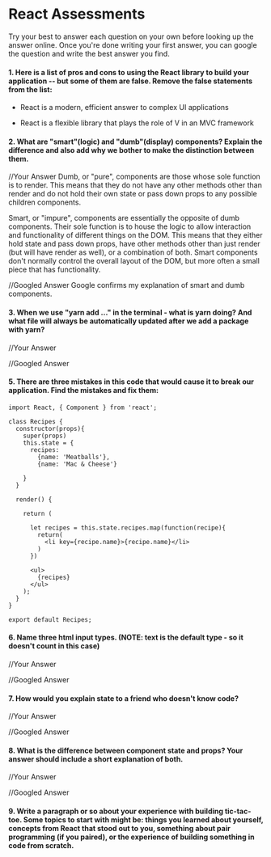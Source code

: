 # React Assessments

Try your best to answer each question on your own before looking up the answer online. Once you're done writing your first answer, you can google the question and write the best answer you find.

#### 1. Here is a list of pros and cons to using the React library to build your application -- but some of them are false. Remove the false statements from the list:

- React is a modern, efficient answer to complex UI applications

- React is a flexible library that plays the role of V in an MVC framework


 #### 2. What are "smart"(logic) and "dumb"(display) components? Explain the difference and also add why we bother to make the distinction between them.


 //Your Answer
Dumb, or "pure", components are those whose sole function is to render. This means that they do not have any other methods other than render and do not hold their own state or pass down props to any possible children components.

Smart, or "impure", components are essentially the opposite of dumb components. Their sole function is to house the logic to allow interaction and functionality of different things on the DOM. This means that they either hold state and pass down props, have other methods other than just render (but will have render as well), or a combination of both. Smart components don't normally control the overall layout of the DOM, but more often a small piece that has functionality.

 //Googled Answer
Google confirms my explanation of smart and dumb components. 

#### 3. When we use "yarn add ..." in the terminal - what is yarn doing? And what file will always be automatically updated after we add a package with yarn?


 //Your Answer


 //Googled Answer


#### 5. There are three mistakes in this code that would cause it to break our application. Find the mistakes and fix them:

    import React, { Component } from 'react';

    class Recipes {
      constructor(props){
        super(props)
        this.state = {
          recipes:
            {name: 'Meatballs'},
            {name: 'Mac & Cheese'}

        }
      }

      render() {

        return (

          let recipes = this.state.recipes.map(function(recipe){
            return(
              <li key={recipe.name}>{recipe.name}</li>
            )
          })

          <ul>
            {recipes}
          </ul>
        );
      }
    }

    export default Recipes;

#### 6. Name three html input types. (NOTE: text is the default type - so it doesn't count in this case)

 //Your Answer


 //Googled Answer


 #### 7. How would you explain state to a friend who doesn't know code?

 //Your Answer


 //Googled Answer


 #### 8. What is the difference between component state and props? Your answer should include a short explanation of both.


 //Your Answer


 //Googled Answer


#### 9. Write a paragraph or so about your experience with building tic-tac-toe. Some topics to start with might be: things you learned about yourself, concepts from React that stood out to you, something about pair programming (if you paired), or the experience of building something in code from scratch.

